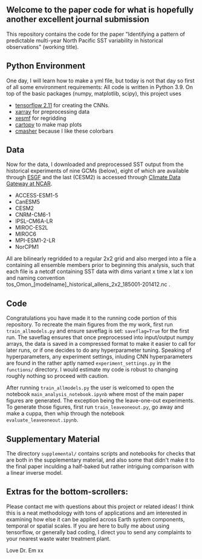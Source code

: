 ## Welcome to the paper code for what is hopefully another excellent journal submission

This repository contains the code for the paper "Identifying a pattern of predictable multi-year North Pacific SST variability in historical observations" (working title). 

## Python Environment
One day, I will learn how to make a yml file, but today is not that day so first of all some environment requirements: All code is written in Python 3.9. On top of the basic packages (numpy, matplotlib, scipy), this project uses 
* [tensorflow 2.11](https://www.tensorflow.org/install) for creating the CNNs.
* [xarray](https://docs.xarray.dev/en/stable/getting-started-guide/installing.html) for preprocessing data
* [xesmf](https://xesmf.readthedocs.io/en/stable/installation.html) for regridding
* [cartopy](https://scitools.org.uk/cartopy/docs/latest/installing.html) to make map plots
* [cmasher](https://cmasher.readthedocs.io/user/introduction.html#how-to-install) because I like these colorbars

## Data
Now for the data, I downloaded and preprocessed SST output from the historical experiments of nine GCMs (below), eight of which are available through [ESGF](https://aims2.llnl.gov/search) and the last (CESM2) is accessed through [Climate Data Gateway at NCAR](https://www.earthsystemgrid.org/dataset/ucar.cgd.cesm2le.atm.proc.monthly_ave.SST.html). 
* ACCESS-ESM1-5
* CanESM5
* CESM2
* CNRM-CM6-1
* IPSL-CM6A-LR
* MIROC-ES2L
* MIROC6
* MPI-ESM1-2-LR
* NorCPM1

All are bilinearly regridded to a regular 2x2 grid and also merged into a file a containing all ensemble members prior to beginning this analysis, such that each file is a netcdf containing SST data with dims variant x time x lat x lon and naming convention tos_Omon_\[modelname\]_historical_allens_2x2_185001-201412.nc .

## Code
Congratulations you have made it to the running code portion of this repository. To recreate the main figures from the my work, first run ```train_allmodels.py``` and ensure saveflag is set: ```saveflag=True``` for the first run. The saveflag ensures that once preprocessed into input/output numpy arrays, the data is saved in a compressed format to make it easier to call for later runs, or if one decides to do any hyperparameter tuning. Speaking of hyperparameters, any experiment settings, inluding CNN hyperparameters are found in the rather aptly named ```experiment_settings.py``` in the ```functions/``` directory. I would estimate my code is robust to changing roughly nothing so proceed with caution. 

After running ```train_allmodels.py``` the user is welcomed to open the notebook ```main_analysis_notebook.ipynb``` where most of the main paper figures are generated. The exception being the leave-one-out experiments. To generate those figures, first run ```train_leaveoneout.py```, go away and make a cuppa, then whip through the notebook ```evaluate_leaveoneout.ipynb```.

## Supplementary Material
The directory ```supplemental/``` contains scripts and notebooks for checks that are both in the supplementary material, and also some that didn't make it to the final paper inculding a half-baked but rather intriguing comparison with a linear inverse model.

## Extras for the bottom-scrollers:
Please contact me with questions about this project or related ideas! I think this is a neat methodology with tons of applications and am interested in examining how else it can be applied across Earth system components, temporal or spatial scales. If you are here to bully me about using tensorflow, or generally bad coding, I direct you to send any complaints to your nearest waste water treatment plant. 

Love Dr. Em xx


